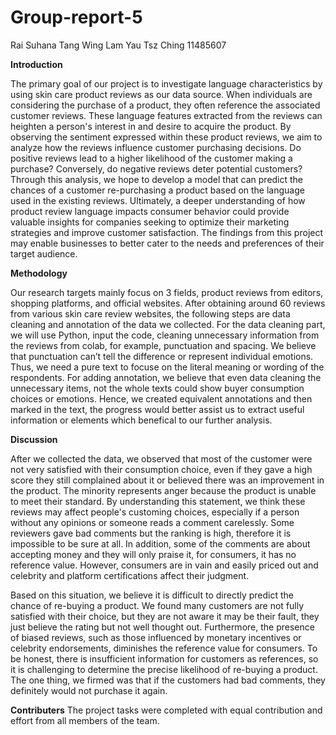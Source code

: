 # Group-report-5
Rai Suhana
Tang Wing Lam 
Yau Tsz Ching 11485607

**Introduction**

The primary goal of our project is to investigate language characteristics by using skin care product reviews as our data source. When individuals are considering the purchase of a product, they often reference the associated customer reviews. These language features extracted from the reviews can heighten a person's interest in and desire to acquire the product.
By observing the sentiment expressed within these product reviews, we aim to analyze how the reviews influence customer purchasing decisions. Do positive reviews lead to a higher likelihood of the customer making a purchase? Conversely, do negative reviews deter potential customers? Through this analysis, we hope to develop a model that can predict the chances of a customer re-purchasing a product based on the language used in the existing reviews.
Ultimately, a deeper understanding of how product review language impacts consumer behavior could provide valuable insights for companies seeking to optimize their marketing strategies and improve customer satisfaction. The findings from this project may enable businesses to better cater to the needs and preferences of their target audience.


**Methodology**

Our research targets mainly focus on 3 fields, product reviews from editors, shopping platforms, and official websites. After obtaining around 60 reviews from various skin care review websites, the following steps are data cleaning and annotation of the data we collected. For the data cleaning part, we will use Python, input the code, cleaning unnecessary information from the reviews from colab, for example, punctuation and spacing. We believe that punctuation can’t tell the difference or represent individual emotions. Thus, we need a pure text to focuse on the literal meaning or wording of the respondents. For adding annotation, we believe that even data cleaning the unnecessary items, not the whole texts could show buyer consumption choices or emotions. Hence, we created equivalent annotations and then marked in the text, the progress would better assist us to extract useful information or elements which benefical to our further analysis. 





**Discussion**

After we collected the data, we observed that most of the customer were not very satisfied with their consumption choice, even if they gave a high score they still complained about it or believed there was an improvement in the product. The minority represents anger because the product is unable to meet their standard. By understanding this statement, we think these reviews may affect people's customing choices, especially if a person without any opinions or someone reads a comment carelessly. Some reviewers gave bad comments but the ranking is high, therefore it is impossible to be sure at all. In addition, some of the comments are about accepting money and they will only praise it, for consumers, it has no reference value. However, consumers are in vain and easily priced out and celebrity and platform certifications affect their judgment. 

Based on this situation, we believe it is difficult to directly predict the chance of re-buying a product. We found many customers are not fully satisfied with their choice, but they are not aware it may be their fault, they just believe the rating but not well thought out.  Furthermore, the presence of biased reviews, such as those influenced by monetary incentives or celebrity endorsements, diminishes the reference value for consumers.
To be honest, there is insufficient information for customers as references, so it is challenging to determine the precise likelihood of re-buying a product. The one thing, we firmed was that if the customers had bad comments, they definitely would not purchase it again. 


**Contributers** 
The project tasks were completed with equal contribution and effort from all members of the team.
